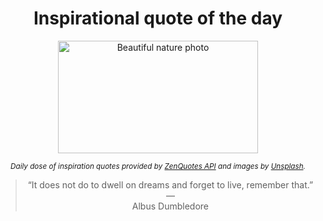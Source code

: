 
<div align="center">

# Inspirational quote of the day

<img src="./data/photo.jpeg" alt="Beautiful nature photo" width="320" height="180">

<sub><i>Daily dose of inspiration quotes provided by [ZenQuotes API](https://zenquotes.io/) and images by [Unsplash](https://unsplash.com/).</i></sub>


<blockquote>&ldquo;It does not do to dwell on dreams and forget to live, remember that.&rdquo; &mdash; <footer>Albus Dumbledore</footer></blockquote>

</div>
